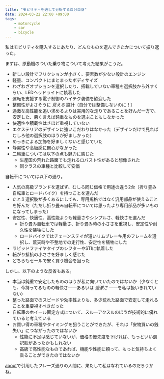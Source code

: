 ```yaml
---
title: "モビリティを通して分析する自分自身"
date: 2024-03-22 22:00 +09:00
tags:
    - motorcycle
    - car
    - bicycle
---
```


私はモビリティを購入するにあたり、どんなものを選んできたかについて振り返った。

まずは、原動機のついた乗り物について考えた結果がこうだ。

- 新しい設計でフリクションが小さく、要素数が少ない設計のエンジン
- 軽量、コンパクトにまとまったボディサイズ
- わざわざオプションを選択したり、搭載していない車種を選択肢から外すくらい、LEDヘッドライトに執着した
- 運転を支援する電子制御のハイテク装備を歓迎した
- 整備性がよさそうに _見える_ 設計（自分では整備しないのに！）
- 過激な高性能を追い求めるよりは実用的な走りであることを好んだ一方で、安定した、悪く言えば鈍重なものを選ぶこともしなかった
- 快適性や積載性はさほど重視していない
- エクステリアのデザインに強いこだわりはなかった（デザインだけで見ればむしろ他の選択肢のほうが好ましかった）
- めっきによる加飾を好ましくないと感じていた
- 静粛性や高級感に関心がなかった
- 二輪車については以下の点も魅力に感じた
    - 生産国の荒れた路面でも走れるロバスト性があると想像された
    - 同クラスの車種と比較して安価

自転車については以下の通り。

- 人気の高級ブランドを選ばず、むしろ同じ価格で用途の違う2台（折り畳み自転車とロードバイク）を持つことを選んだ
- たとえ選択肢が多くあるにしても、専用規格ではなく汎用部品が使えることを好んだ（ただし折り畳み自転車については思ったより専用部品が多いものになってしまった）
- 安定性、快適性、高性能よりも軽量さやシンプルさ、軽快さを選んだ
    - 折り畳み自転車では軽量さ、折り畳み時の小ささを重視し、安定性や耐久性を犠牲にした
    - ロードバイクではチェーンステイが短いリムブレーキ用のフレームを選択し、荒天時や不整地での走行性、安定性を犠牲にした
- ラピッドファイヤタイプのシフターやSTIに執着した
- 転がり抵抗の小ささを好ましく感じた
- どちらもセールで安く買う機会を狙った

しかし、以下のような反省もある。

- 本当は鈍重で安定したもののほうが私に向いていたのではないか（少なくとも、今持ってるものの軽快さ――あるいは _過激さ_ ――を私は扱いきれていない）
- 整った路面でのスピードや効率性よりも、多少荒れた路面で安定して走れることを重要視すべきだった
- 自転車のホイール固定方式について、スルーアクスルのほうが技術的に優れていると考えている
- お買い得の車種やタイミングを狙うことができたが、それは「安物買いの銭失い」につながったのではないか
    - 性能に不足は感じていないが、価格の優先度を下げれば、もっといい選択肢があったかもしれない
    - 高級で高性能なものであれば、機能や性能に頼って、もっと気持ちよく乗ることができたのではないか

[about]({{url}}/about)で引用したフレーズ通りの人間に、果たして私はなれているのだろうかね。
